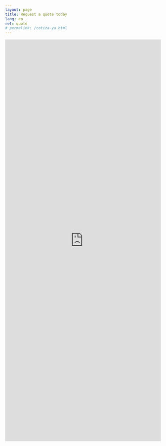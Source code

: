 ```yaml
---
layout: page
title: Request a quote today
lang: en
ref: quote
# permalink: /cotiza-ya.html
---
```


<iframe src="https://docs.google.com/forms/d/e/1FAIpQLSd1vzqqjHFHnShjhaNbJ6vaa-z7yejbg9qIeHGn2OXyREzdZg/viewform?embedded=true" width="100%" height="1300px" frameborder="0" marginheight="0" marginwidth="0">Loading...</iframe>
